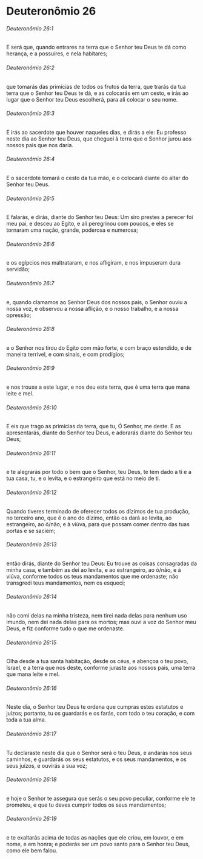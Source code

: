 # Deuteronômio 26

###### Deuteronômio 26:1

E será que, quando entrares na terra que o Senhor teu Deus te dá como herança, e a possuíres, e nela habitares;

###### Deuteronômio 26:2

que tomarás das primícias de todos os frutos da terra, que trarás da tua terra que o Senhor teu Deus te dá, e as colocarás em um cesto, e irás ao lugar que o Senhor teu Deus escolherá, para ali colocar o seu nome.

###### Deuteronômio 26:3

E irás ao sacerdote que houver naqueles dias, e dirás a ele: Eu professo neste dia ao Senhor teu Deus, que cheguei à terra que o Senhor jurou aos nossos pais que nos daria.

###### Deuteronômio 26:4

E o sacerdote tomará o cesto da tua mão, e o colocará diante do altar do Senhor teu Deus.

###### Deuteronômio 26:5

E falarás, e dirás, diante do Senhor teu Deus: Um siro prestes a perecer foi meu pai, e desceu ao Egito, e ali peregrinou com poucos, e eles se tornaram uma nação, grande, poderosa e numerosa;

###### Deuteronômio 26:6

e os egípcios nos maltrataram, e nos afligiram, e nos impuseram dura servidão;

###### Deuteronômio 26:7

e, quando clamamos ao Senhor Deus dos nossos pais, o Senhor ouviu a nossa voz, e observou a nossa aflição, e o nosso trabalho, e a nossa opressão;

###### Deuteronômio 26:8

e o Senhor nos tirou do Egito com mão forte, e com braço estendido, e de maneira terrível, e com sinais, e com prodígios;

###### Deuteronômio 26:9

e nos trouxe a este lugar, e nos deu esta terra, que é uma terra que mana leite e mel.

###### Deuteronômio 26:10

E eis que trago as primícias da terra, que tu, Ó Senhor, me deste. E as apresentarás, diante do Senhor teu Deus, e adorarás diante do Senhor teu Deus;

###### Deuteronômio 26:11

e te alegrarás por todo o bem que o Senhor, teu Deus, te tem dado a ti e a tua casa, tu, e o levita, e o estrangeiro que está no meio de ti.

###### Deuteronômio 26:12

Quando tiveres terminado de oferecer todos os dízimos de tua produção, no terceiro ano, que é o ano do dízimo, então os dará ao levita, ao estrangeiro, ao ó/não, e à viúva, para que possam comer dentro das tuas portas e se saciem;

###### Deuteronômio 26:13

então dirás, diante do Senhor teu Deus: Eu trouxe as coisas consagradas da minha casa, e também as dei ao levita, e ao estrangeiro, ao ó/não, e à viúva, conforme todos os teus mandamentos que me ordenaste; não transgredi teus mandamentos, nem os esqueci;

###### Deuteronômio 26:14

não comi delas na minha tristeza, nem tirei nada delas para nenhum uso imundo, nem dei nada delas para os mortos; mas ouvi a voz do Senhor meu Deus, e fiz conforme tudo o que me ordenaste.

###### Deuteronômio 26:15

Olha desde a tua santa habitação, desde os céus, e abençoa o teu povo, Israel, e a terra que nos deste, conforme juraste aos nossos pais, uma terra que mana leite e mel.

###### Deuteronômio 26:16

Neste dia, o Senhor teu Deus te ordena que cumpras estes estatutos e juízos; portanto, tu os guardarás e os farás, com todo o teu coração, e com toda a tua alma.

###### Deuteronômio 26:17

Tu declaraste neste dia que o Senhor será o teu Deus, e andarás nos seus caminhos, e guardarás os seus estatutos, e os seus mandamentos, e os seus juízos, e ouvirás a sua voz;

###### Deuteronômio 26:18

e hoje o Senhor te assegura que serás o seu povo peculiar, conforme ele te prometeu, e que tu deves cumprir todos os seus mandamentos;

###### Deuteronômio 26:19

e te exaltarás acima de todas as nações que ele criou, em louvor, e em nome, e em honra; e poderás ser um povo santo para o Senhor teu Deus, como ele bem falou.

